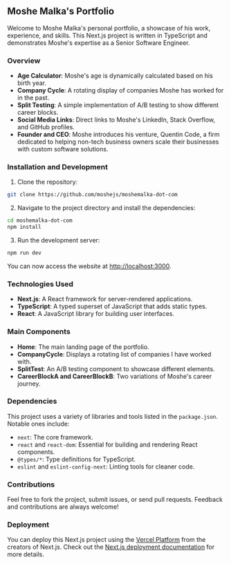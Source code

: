 ## Moshe Malka's Portfolio

Welcome to Moshe Malka's personal portfolio, a showcase of his work, experience, and skills. This Next.js project is written in TypeScript and demonstrates Moshe's expertise as a Senior Software Engineer.

### Overview

- **Age Calculator**: Moshe's age is dynamically calculated based on his birth year.
- **Company Cycle**: A rotating display of companies Moshe has worked for in the past.
- **Split Testing**: A simple implementation of A/B testing to show different career blocks.
- **Social Media Links**: Direct links to Moshe's LinkedIn, Stack Overflow, and GitHub profiles.
- **Founder and CEO**: Moshe introduces his venture, Quentin Code, a firm dedicated to helping non-tech business owners scale their businesses with custom software solutions.

### Installation and Development

1. Clone the repository:
```bash
git clone https://github.com/moshejs/moshemalka-dot-com
```

2. Navigate to the project directory and install the dependencies:
```bash
cd moshemalka-dot-com
npm install
```

3. Run the development server:
```bash
npm run dev
```
You can now access the website at [http://localhost:3000](http://localhost:3000).

### Technologies Used

- **Next.js**: A React framework for server-rendered applications.
- **TypeScript**: A typed superset of JavaScript that adds static types.
- **React**: A JavaScript library for building user interfaces.

### Main Components

- **Home**: The main landing page of the portfolio.
- **CompanyCycle**: Displays a rotating list of companies I have worked with.
- **SplitTest**: An A/B testing component to showcase different elements.
- **CareerBlockA and CareerBlockB**: Two variations of Moshe's career journey.

### Dependencies

This project uses a variety of libraries and tools listed in the `package.json`. Notable ones include:

- `next`: The core framework.
- `react` and `react-dom`: Essential for building and rendering React components.
- `@types/*`: Type definitions for TypeScript.
- `eslint` and `eslint-config-next`: Linting tools for cleaner code.

### Contributions

Feel free to fork the project, submit issues, or send pull requests. Feedback and contributions are always welcome!

### Deployment

You can deploy this Next.js project using the [Vercel Platform](https://vercel.com/new?utm_medium=default-template&filter=next.js&utm_source=create-next-app&utm_campaign=create-next-app-readme) from the creators of Next.js. Check out the [Next.js deployment documentation](https://nextjs.org/docs/deployment) for more details.
